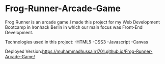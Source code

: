 # Frog-Runner-Arcade-Game
Frog Runner is an arcade game.I made this project for my Web Development Bootcamp in Ironhack Berlin in which our main focus was Front-End Development.

Technologies used in this project:
-HTML5
-CSS3
-Javascript
-Canvas

Deployed Version:https://muhammadhussain1701.github.io/Frog-Runner-Arcade-Game/
